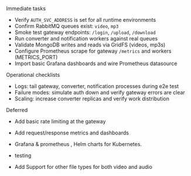 Immediate tasks

- Verify `AUTH_SVC_ADDRESS` is set for all runtime environments
- Confirm RabbitMQ queues exist: `video`, `mp3`
- Smoke test gateway endpoints: `/login`, `/upload`, `/download`
- Run converter and notification workers against real queues
- Validate MongoDB writes and reads via GridFS (videos, mp3s)
- Configure Prometheus scrape for gateway `/metrics` and workers (METRICS_PORT)
- Import basic Grafana dashboards and wire Prometheus datasource

Operational checklists

- Logs: tail gateway, converter, notification processes during e2e test
- Failure modes: simulate auth down and verify gateway errors are clear
- Scaling: increase converter replicas and verify work distribution

Deferred

- Add basic rate limiting at the gateway
- Add request/response metrics and dashboards
- Grafana & prometheus , Helm charts for Kubernetes.
- testing

- Add Support for other file types for both video and audio
